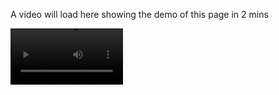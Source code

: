 A video will load here showing the demo of this page in 2 mins

<video src='https://github.com/gd03champ/Web-Tech/blob/main/itsherotime/stuffs/rec/itsherotime.mp4?raw=true' width=180/>


Deployed to -> https://gd03champ.github.io/itsherotime/

